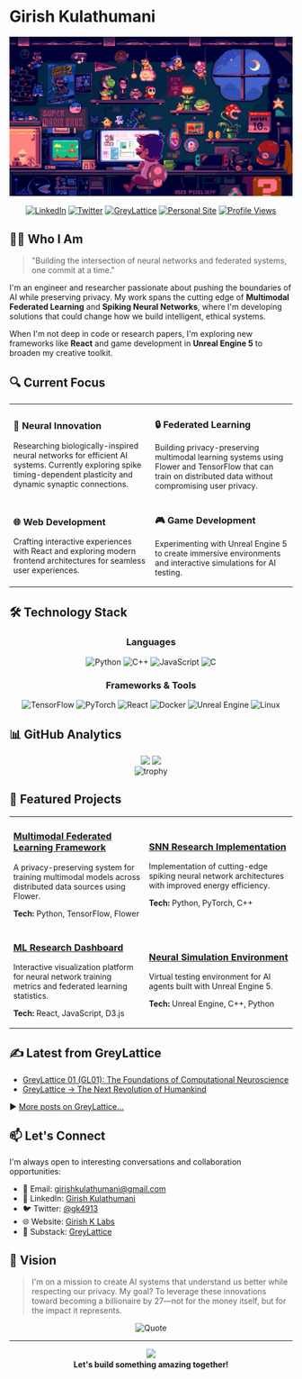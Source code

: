 # Girish Kulathumani

<div align="center">

![Coding Animation](https://github.com/Girish-K01/Girish-K01/blob/main/newmariocoding.gif)

[![LinkedIn](https://img.shields.io/badge/LinkedIn-Connect-0077B5?style=for-the-badge&logo=linkedin)](https://linkedin.com/in/girish-kulathumani-1ab87424a)
[![Twitter](https://img.shields.io/badge/Twitter-Follow-1DA1F2?style=for-the-badge&logo=twitter)](https://twitter.com/gk4913)
[![GreyLattice](https://img.shields.io/badge/GreyLattice-Subscribe-FF6719?style=for-the-badge&logo=substack)](https://greylattice.substack.com)
[![Personal Site](https://img.shields.io/badge/Girish_K_Labs-Visit-4285F4?style=for-the-badge&logo=googlecloud)](https://www.girishklabs.com)
[![Profile Views](https://komarev.com/ghpvc/?username=Girish-K01&style=for-the-badge&color=blueviolet)](https://github.com/Girish-K01)

</div>

## 👨‍💻 Who I Am

> "Building the intersection of neural networks and federated systems, one commit at a time."

I'm an engineer and researcher passionate about pushing the boundaries of AI while preserving privacy. My work spans the cutting edge of **Multimodal Federated Learning** and **Spiking Neural Networks**, where I'm developing solutions that could change how we build intelligent, ethical systems.

When I'm not deep in code or research papers, I'm exploring new frameworks like **React** and game development in **Unreal Engine 5** to broaden my creative toolkit.

## 🔍 Current Focus

<table>
  <tr>
    <td width="50%">
      <h3>🧠 Neural Innovation</h3>
      <p>Researching biologically-inspired neural networks for efficient AI systems. Currently exploring spike timing-dependent plasticity and dynamic synaptic connections.</p>
    </td>
    <td width="50%">
      <h3>🔒 Federated Learning</h3>
      <p>Building privacy-preserving multimodal learning systems using Flower and TensorFlow that can train on distributed data without compromising user privacy.</p>
    </td>
  </tr>
  <tr>
    <td width="50%">
      <h3>🌐 Web Development</h3>
      <p>Crafting interactive experiences with React and exploring modern frontend architectures for seamless user experiences.</p>
    </td>
    <td width="50%">
      <h3>🎮 Game Development</h3>
      <p>Experimenting with Unreal Engine 5 to create immersive environments and interactive simulations for AI testing.</p>
    </td>
  </tr>
</table>

## 🛠️ Technology Stack

<div align="center">

### Languages
![Python](https://img.shields.io/badge/Python-Expert-3776AB?style=flat-square&logo=python)
![C++](https://img.shields.io/badge/C++-Advanced-00599C?style=flat-square&logo=cplusplus)
![JavaScript](https://img.shields.io/badge/JavaScript-Intermediate-F7DF1E?style=flat-square&logo=javascript)
![C](https://img.shields.io/badge/C-Advanced-A8B9CC?style=flat-square&logo=c)

### Frameworks & Tools
![TensorFlow](https://img.shields.io/badge/TensorFlow-Advanced-FF6F00?style=flat-square&logo=tensorflow)
![PyTorch](https://img.shields.io/badge/PyTorch-Learning-EE4C2C?style=flat-square&logo=pytorch)
![React](https://img.shields.io/badge/React-Intermediate-61DAFB?style=flat-square&logo=react)
![Docker](https://img.shields.io/badge/Docker-Intermediate-2496ED?style=flat-square&logo=docker)
![Unreal Engine](https://img.shields.io/badge/Unreal_Engine-Learning-313131?style=flat-square&logo=unrealengine)
![Linux](https://img.shields.io/badge/Linux-Advanced-FCC624?style=flat-square&logo=linux)

</div>

## 📊 GitHub Analytics

<div align="center">
  <img height="180em" src="https://github-readme-stats.vercel.app/api?username=Girish-K01&show_icons=true&theme=radical&include_all_commits=true&count_private=true"/>
  <img height="180em" src="https://github-readme-stats.vercel.app/api/top-langs/?username=Girish-K01&layout=compact&theme=radical"/>
</div>

<div align="center">
  <img src="https://github-profile-trophy.vercel.app/?username=Girish-K01&theme=dracula&row=1&column=6" alt="trophy"/>
</div>

## 📌 Featured Projects

<table>
  <tr>
    <td>
      <h3><a href="https://github.com/Girish-K01/MultimodalFedLearning">Multimodal Federated Learning Framework</a></h3>
      <p>A privacy-preserving system for training multimodal models across distributed data sources using Flower.</p>
      <p><strong>Tech:</strong> Python, TensorFlow, Flower</p>
    </td>
    <td>
      <h3><a href="https://github.com/Girish-K01/SpikingNetworks">SNN Research Implementation</a></h3>
      <p>Implementation of cutting-edge spiking neural network architectures with improved energy efficiency.</p>
      <p><strong>Tech:</strong> Python, PyTorch, C++</p>
    </td>
  </tr>
  <tr>
    <td>
      <h3><a href="https://github.com/Girish-K01/ReactDashboard">ML Research Dashboard</a></h3>
      <p>Interactive visualization platform for neural network training metrics and federated learning statistics.</p>
      <p><strong>Tech:</strong> React, JavaScript, D3.js</p>
    </td>
    <td>
      <h3><a href="https://github.com/Girish-K01/UE5-NeuralSim">Neural Simulation Environment</a></h3>
      <p>Virtual testing environment for AI agents built with Unreal Engine 5.</p>
      <p><strong>Tech:</strong> Unreal Engine, C++, Python</p>
    </td>
  </tr>
</table>

## ✍️ Latest from GreyLattice

<!-- BLOG-POST-LIST:START -->
- [GreyLattice 01 (GL01): The Foundations of Computational Neuroscience](https://greylattice.substack.com/p/greylattice-01-gl01-the-foundations-of-computational-neuroscience-a68d280b0629)
- [GreyLattice → The Next Revolution of Humankind](https://greylattice.substack.com/p/greylattice)
<!-- BLOG-POST-LIST:END -->

▶️ [More posts on GreyLattice...](https://greylattice.substack.com/)

## 📫 Let's Connect

I'm always open to interesting conversations and collaboration opportunities:

- 📧 Email: [girishkulathumani@gmail.com](mailto:girishkulathumani@gmail.com)
- 🔗 LinkedIn: [Girish Kulathumani](https://linkedin.com/in/girish-kulathumani-1ab87424a)
- 🐦 Twitter: [@gk4913](https://twitter.com/gk4913)
- 🌐 Website: [Girish K Labs](https://www.girishklabs.com/)
- 📝 Substack: [GreyLattice](https://greylattice.substack.com/)

## 🔮 Vision

> I'm on a mission to create AI systems that understand us better while respecting our privacy. My goal? To leverage these innovations toward becoming a billionaire by 27—not for the money itself, but for the impact it represents.

<div align="center">
  <img src="https://quotes-github-readme.vercel.app/api?type=horizontal&theme=radical&quote=The%20best%20way%20to%20predict%20the%20future%20is%20to%20invent%20it.&author=Alan%20Kay" alt="Quote"/>
</div>

---

<div align="center">
  <img src="https://github.com/Girish-K01/Girish-K01/blob/main/girishk_wave.gif" width="60">
  <br>
  <strong>Let's build something amazing together!</strong>
</div>
